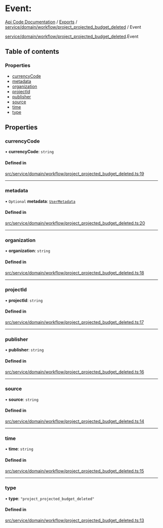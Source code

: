 # Event: 
 
[Api Code Documentation](../README.md) / [Exports](../modules.md) / [service/domain/workflow/project\_projected\_budget\_deleted](../modules/service_domain_workflow_project_projected_budget_deleted.md) / Event

[service/domain/workflow/project\_projected\_budget\_deleted](../modules/service_domain_workflow_project_projected_budget_deleted.md).Event

## Table of contents

### Properties

- [currencyCode](service_domain_workflow_project_projected_budget_deleted.Event.md#currencycode)
- [metadata](service_domain_workflow_project_projected_budget_deleted.Event.md#metadata)
- [organization](service_domain_workflow_project_projected_budget_deleted.Event.md#organization)
- [projectId](service_domain_workflow_project_projected_budget_deleted.Event.md#projectid)
- [publisher](service_domain_workflow_project_projected_budget_deleted.Event.md#publisher)
- [source](service_domain_workflow_project_projected_budget_deleted.Event.md#source)
- [time](service_domain_workflow_project_projected_budget_deleted.Event.md#time)
- [type](service_domain_workflow_project_projected_budget_deleted.Event.md#type)

## Properties

### currencyCode

• **currencyCode**: `string`

#### Defined in

[src/service/domain/workflow/project_projected_budget_deleted.ts:19](https://github.com/openkfw/TruBudget/blob/3cf6626/api/src/service/domain/workflow/project_projected_budget_deleted.ts#L19)

___

### metadata

• `Optional` **metadata**: [`UserMetadata`](../modules/service_domain_metadata.md#usermetadata)

#### Defined in

[src/service/domain/workflow/project_projected_budget_deleted.ts:20](https://github.com/openkfw/TruBudget/blob/3cf6626/api/src/service/domain/workflow/project_projected_budget_deleted.ts#L20)

___

### organization

• **organization**: `string`

#### Defined in

[src/service/domain/workflow/project_projected_budget_deleted.ts:18](https://github.com/openkfw/TruBudget/blob/3cf6626/api/src/service/domain/workflow/project_projected_budget_deleted.ts#L18)

___

### projectId

• **projectId**: `string`

#### Defined in

[src/service/domain/workflow/project_projected_budget_deleted.ts:17](https://github.com/openkfw/TruBudget/blob/3cf6626/api/src/service/domain/workflow/project_projected_budget_deleted.ts#L17)

___

### publisher

• **publisher**: `string`

#### Defined in

[src/service/domain/workflow/project_projected_budget_deleted.ts:16](https://github.com/openkfw/TruBudget/blob/3cf6626/api/src/service/domain/workflow/project_projected_budget_deleted.ts#L16)

___

### source

• **source**: `string`

#### Defined in

[src/service/domain/workflow/project_projected_budget_deleted.ts:14](https://github.com/openkfw/TruBudget/blob/3cf6626/api/src/service/domain/workflow/project_projected_budget_deleted.ts#L14)

___

### time

• **time**: `string`

#### Defined in

[src/service/domain/workflow/project_projected_budget_deleted.ts:15](https://github.com/openkfw/TruBudget/blob/3cf6626/api/src/service/domain/workflow/project_projected_budget_deleted.ts#L15)

___

### type

• **type**: ``"project_projected_budget_deleted"``

#### Defined in

[src/service/domain/workflow/project_projected_budget_deleted.ts:13](https://github.com/openkfw/TruBudget/blob/3cf6626/api/src/service/domain/workflow/project_projected_budget_deleted.ts#L13)
